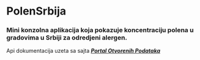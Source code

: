 # PolenSrbija
### Mini konzolna aplikacija koja pokazuje koncentraciju polena u gradovima u Srbiji za odredjeni alergen.
Api dokumentacija uzeta sa sajta ***[Portal Otvorenih Podataka](https://data.gov.rs/sr/discover/)***
